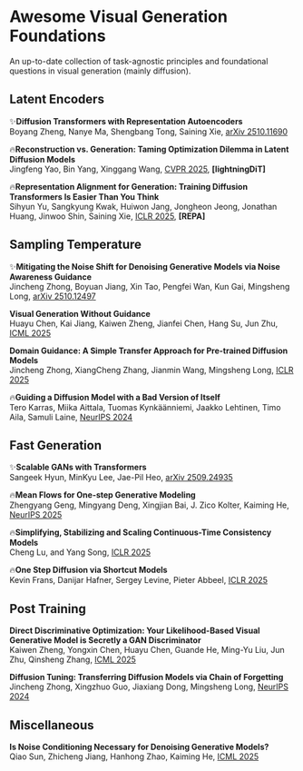 # Awesome Visual Generation Foundations
An up-to-date collection of task-agnostic principles and foundational questions in visual generation (mainly diffusion).

## Latent Encoders

✨**Diffusion Transformers with Representation Autoencoders** \
Boyang Zheng, Nanye Ma, Shengbang Tong, Saining Xie, [arXiv 2510.11690](https://arxiv.org/abs/2510.11690v1)

🔥**Reconstruction vs. Generation: Taming Optimization Dilemma in Latent Diffusion Models** \
Jingfeng Yao, Bin Yang, Xinggang Wang,  [CVPR 2025](https://openaccess.thecvf.com/content/CVPR2025/papers/Yao_Reconstruction_vs._Generation_Taming_Optimization_Dilemma_in_Latent_Diffusion_Models_CVPR_2025_paper.pdf),  **\[lightningDiT\]**

🔥**Representation Alignment for Generation: Training Diffusion Transformers Is Easier Than You Think** \
Sihyun Yu, Sangkyung Kwak, Huiwon Jang, Jongheon Jeong, Jonathan Huang, Jinwoo Shin, Saining Xie, [ICLR 2025](https://arxiv.org/abs/2410.06940), **\[REPA\]**

## Sampling Temperature

✨**Mitigating the Noise Shift for Denoising Generative Models via Noise Awareness Guidance** \
Jincheng Zhong, Boyuan Jiang, Xin Tao, Pengfei Wan, Kun Gai, Mingsheng Long, [arXiv 2510.12497](https://arxiv.org/abs/2510.12497)

**Visual Generation Without Guidance** \
Huayu Chen, Kai Jiang, Kaiwen Zheng, Jianfei Chen, Hang Su, Jun Zhu, [ICML 2025](https://openreview.net/forum?id=gM6aboVgTO)

**Domain Guidance: A Simple Transfer Approach for Pre-trained Diffusion Models**\
Jincheng Zhong, XiangCheng Zhang, Jianmin Wang, Mingsheng Long, [ICLR 2025](https://openreview.net/forum?id=PplM2kDrl3)

🔥**Guiding a Diffusion Model with a Bad Version of Itself**\
Tero Karras, Miika Aittala, Tuomas Kynkäänniemi, Jaakko Lehtinen, Timo Aila, Samuli Laine, [NeurIPS 2024](https://openreview.net/forum?id=bg6fVPVs3s)

## Fast Generation
✨**Scalable GANs with Transformers** \
Sangeek Hyun, MinKyu Lee, Jae-Pil Heo, [arXiv 2509.24935](https://arxiv.org/abs/2509.24935)

🔥**Mean Flows for One-step Generative Modeling** \
Zhengyang Geng, Mingyang Deng, Xingjian Bai, J. Zico Kolter, Kaiming He, [NeurIPS 2025](https://arxiv.org/abs/2505.13447)

🔥**Simplifying, Stabilizing and Scaling Continuous-Time Consistency Models**\
Cheng Lu, and Yang Song, [ICLR 2025](https://arxiv.org/abs/2410.11081)

🔥**One Step Diffusion via Shortcut Models**\
Kevin Frans, Danijar Hafner, Sergey Levine, Pieter Abbeel, [ICLR 2025](https://openreview.net/forum?id=OlzB6LnXcS)

## Post Training

**Direct Discriminative Optimization: Your Likelihood-Based Visual Generative Model is Secretly a GAN Discriminator** \
Kaiwen Zheng, Yongxin Chen, Huayu Chen, Guande He, Ming-Yu Liu, Jun Zhu, Qinsheng Zhang, [ICML 2025](https://openreview.net/forum?id=OJ6WE7F8tK)

**Diffusion Tuning: Transferring Diffusion Models via Chain of Forgetting** \
Jincheng Zhong, Xingzhuo Guo, Jiaxiang Dong, Mingsheng Long, [NeurIPS 2024](https://openreview.net/forum?id=S98OzJD3jn)

## Miscellaneous

**Is Noise Conditioning Necessary for Denoising Generative Models?** \
Qiao Sun, Zhicheng Jiang, Hanhong Zhao, Kaiming He, [ICML 2025](https://openreview.net/pdf?id=pTSWi6RTtJ)
